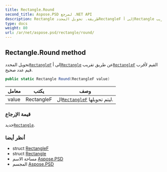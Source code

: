 ```yaml
---
title: Rectangle.Round
second_title: Aspose.PSD لمرجع .NET API
description: Rectangle طريقة. تحويل المحددRectangleF إلى أRectangle عن طريق تقريبRectangleF القيم لأقرب قيم عدد صحيح.
type: docs
weight: 80
url: /ar/net/aspose.psd/rectangle/round/
---
```

## Rectangle.Round method

تحويل المحدد[`RectangleF`](../../rectanglef/) إلى أ[`Rectangle`](../) عن طريق تقريب[`RectangleF`](../../rectanglef/) القيم لأقرب قيم عدد صحيح.

```csharp
public static Rectangle Round(RectangleF value)
```

| معامل | يكتب | وصف |
| --- | --- | --- |
| value | RectangleF | ال[`RectangleF`](../../rectanglef/) ليتم تحويلها. |

### قيمة الإرجاع

جديد[`Rectangle`](../).

### أنظر أيضا

* struct [RectangleF](../../rectanglef/)
* struct [Rectangle](../)
* مساحة الاسم [Aspose.PSD](../../rectangle/)
* المجسم [Aspose.PSD](../../../)


